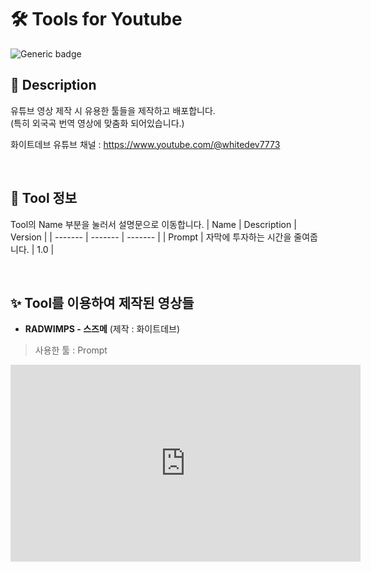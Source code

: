 # 🛠️ Tools for Youtube

![Generic badge](https://img.shields.io/badge/repo_version-1.0-blue.svg)

## 📘 Description
유튜브 영상 제작 시 유용한 툴들을 제작하고 배포합니다.<br>
(특히 외국곡 번역 영상에 맞춤화 되어있습니다.)

화이트데브 유튜브 채널 : https://www.youtube.com/@whitedev7773

<br>

## 💎 Tool 정보
Tool의 Name 부분을 눌러서 설명문으로 이동합니다.
| Name    | Description | Version |
| ------- | ------- | ------- |
| Prompt  | 자막에 투자하는 시간을 줄여줍니다. | 1.0 |

<br>

## ✨ Tool를 이용하여 제작된 영상들
- **RADWIMPS - 스즈메** (제작 : 화이트데브)
> 사용한 툴 : Prompt
<iframe width="560" height="315" src="https://www.youtube-nocookie.com/embed/gg1D8pCznIw" title="YouTube video player" frameborder="0" allow="accelerometer; autoplay; clipboard-write; encrypted-media; gyroscope; picture-in-picture; web-share" allowfullscreen></iframe>
